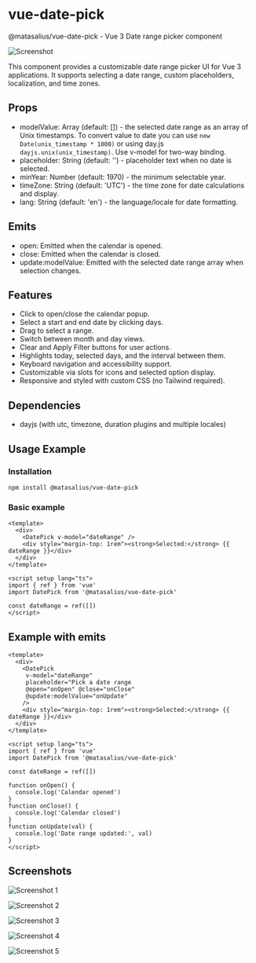 # vue-date-pick

@matasalius/vue-date-pick - Vue 3 Date range picker component

![Screenshot](https://github.com/MatasAlius/vue-date-pick/blob/main/screenshots/img3.png)

This component provides a customizable date range picker UI for Vue 3 applications. It supports selecting a date range, custom placeholders, localization, and time zones.

## Props

- modelValue: Array (default: []) - the selected date range as an array of Unix timestamps. To convert value to date you can use `new Date(unix_timestamp * 1000)` or using day.js `dayjs.unix(unix_timestamp)`. Use v-model for two-way binding.
- placeholder: String (default: '') - placeholder text when no date is selected.
- minYear: Number (default: 1970) - the minimum selectable year.
- timeZone: String (default: 'UTC') - the time zone for date calculations and display.
- lang: String (default: 'en') - the language/locale for date formatting.

## Emits

- open: Emitted when the calendar is opened.
- close: Emitted when the calendar is closed.
- update:modelValue: Emitted with the selected date range array when selection changes.

## Features

- Click to open/close the calendar popup.
- Select a start and end date by clicking days.
- Drag to select a range.
- Switch between month and day views.
- Clear and Apply Filter buttons for user actions.
- Highlights today, selected days, and the interval between them.
- Keyboard navigation and accessibility support.
- Customizable via slots for icons and selected option display.
- Responsive and styled with custom CSS (no Tailwind required).

## Dependencies

- dayjs (with utc, timezone, duration plugins and multiple locales)

## Usage Example

### Installation

`npm install @matasalius/vue-date-pick`

### Basic example

```
<template>
  <div>
    <DatePick v-model="dateRange" />
    <div style="margin-top: 1rem"><strong>Selected:</strong> {{ dateRange }}</div>
  </div>
</template>

<script setup lang="ts">
import { ref } from 'vue'
import DatePick from '@matasalius/vue-date-pick'

const dateRange = ref([])
</script>
```

## Example with emits

```
<template>
  <div>
    <DatePick
     v-model="dateRange"
     placeholder="Pick a date range
     @open="onOpen" @close="onClose"
     @update:modelValue="onUpdate"
    />
    <div style="margin-top: 1rem"><strong>Selected:</strong> {{ dateRange }}</div>
  </div>
</template>

<script setup lang="ts">
import { ref } from 'vue'
import DatePick from '@matasalius/vue-date-pick'

const dateRange = ref([])

function onOpen() {
  console.log('Calendar opened')
}
function onClose() {
  console.log('Calendar closed')
}
function onUpdate(val) {
  console.log('Date range updated:', val)
}
</script>
```

## Screenshots

![Screenshot 1](https://github.com/MatasAlius/vue-date-pick/blob/main/screenshots/img1.png)

![Screenshot 2](https://github.com/MatasAlius/vue-date-pick/blob/main/screenshots/img2.png)

![Screenshot 3](https://github.com/MatasAlius/vue-date-pick/blob/main/screenshots/img3.png)

![Screenshot 4](https://github.com/MatasAlius/vue-date-pick/blob/main/screenshots/img4.png)

![Screenshot 5](https://github.com/MatasAlius/vue-date-pick/blob/main/screenshots/img5.png)